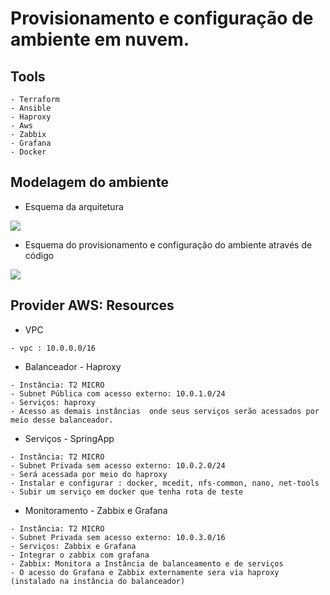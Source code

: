 
# Provisionamento e configuração de ambiente em nuvem.

## Tools
```
- Terraform
- Ansible
- Haproxy
- Aws
- Zabbix
- Grafana
- Docker
```

## Modelagem do ambiente 
- Esquema da arquitetura

![](/imagens/terraform-aws.jpg)

- Esquema do provisionamento e configuração do ambiente através de código

![](/imagens/terraform-aws.jpeg)

## Provider AWS: Resources
- VPC
```
- vpc : 10.0.0.0/16
```
- Balanceador - Haproxy
```
- Instância: T2 MICRO
- Subnet Pública com acesso externo: 10.0.1.0/24
- Serviços: haproxy
- Acesso as demais instâncias  onde seus serviços serão acessados por meio desse balanceador.
```
- Serviços - SpringApp
```
- Instância: T2 MICRO
- Subnet Privada sem acesso externo: 10.0.2.0/24
- Será acessada por meio do haproxy
- Instalar e configurar : docker, mcedit, nfs-common, nano, net-tools
- Subir um serviço em docker que tenha rota de teste
```
- Monitoramento - Zabbix e Grafana
```
- Instância: T2 MICRO
- Subnet Privada sem acesso externo: 10.0.3.0/16
- Serviços: Zabbix e Grafana
- Integrar o zabbix com grafana
- Zabbix: Monitora a Instância de balanceamento e de serviços
- O acesso do Grafana e Zabbix externamente sera via haproxy (instalado na instância do balanceador)
```
